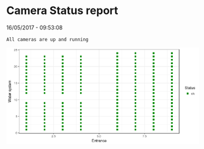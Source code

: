 Camera Status report
================
16/05/2017 - 09:53:08

    All cameras are up and running

![](camreport_files/figure-markdown_github/unnamed-chunk-2-1.png)
